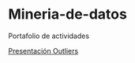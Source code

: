 # Mineria-de-datos
Portafolio de actividades

[Presentación Outliers](https://github.com/wendybazua/mineriadedatos/blob/master/Presentación_Outliers_Equipo%20%233.pdf)
